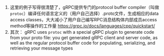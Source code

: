 1. 这里的例子写得很清楚了，gRPC提供专门的protocol buffer compiler（叫做`protoc`）编译任何语言定义的（用户自己选择）.proto文件，生成相应的data access classes，大大减小了用户自己编写RPC消息结构体内部成员access method等操作的工作量
	https://grpc.io/docs/languages/cpp/quickstart/
2. 其次：
gRPC uses `protoc` with a special gRPC plugin to generate code from your proto file: you get generated gRPC client and server code, as well as the regular protocol buffer code for populating, serializing, and retrieving your message types
